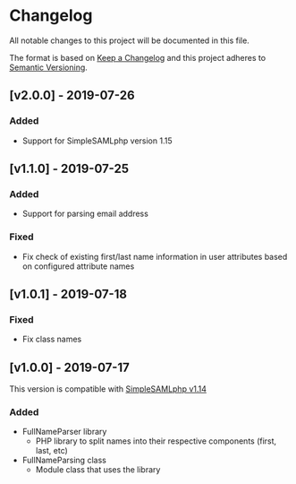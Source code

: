 # Changelog

All notable changes to this project will be documented in this file.

The format is based on [Keep a Changelog](https://keepachangelog.com/en/1.0.0/)
and this project adheres to [Semantic Versioning](https://semver.org/spec/v2.0.0.html).

## [v2.0.0] - 2019-07-26
### Added
- Support for SimpleSAMLphp version 1.15

## [v1.1.0] - 2019-07-25

### Added

- Support for parsing email address

### Fixed

- Fix check of existing first/last name information in user attributes based on configured attribute names

## [v1.0.1] - 2019-07-18

### Fixed

- Fix class names

## [v1.0.0] - 2019-07-17

This version is compatible with [SimpleSAMLphp v1.14](https://simplesamlphp.org/docs/1.14/simplesamlphp-changelog)

### Added

- FullNameParser library
  - PHP library to split names into their respective components (first, last, etc)
- FullNameParsing class
  - Module class that uses the library
